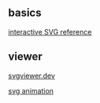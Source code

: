 ## basics
[interactive SVG reference](https://fffuel.co/sssvg/)

## viewer
[svgviewer.dev](https://www.svgviewer.dev/)

[svg animation](https://www.smashingmagazine.com/2023/01/svg-customization-animation-practical-guide/)
